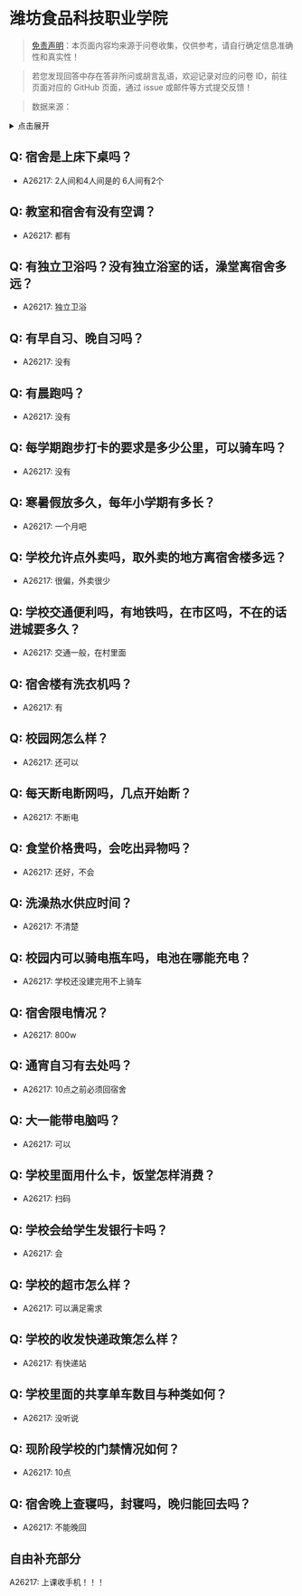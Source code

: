 # 潍坊食品科技职业学院

> [免责声明](https://colleges.chat/#_3)：本页面内容均来源于问卷收集，仅供参考，请自行确定信息准确性和真实性！

> 若您发现回答中存在答非所问或胡言乱语，欢迎记录对应的问卷 ID，前往页面对应的 GitHub 页面，通过 issue 或邮件等方式提交反馈！

> 数据来源：

<details><summary>点击展开</summary>
<ul>
<li>A26217: 2234839477@qq.com (2024 年 07 月)</li>
</ul>
</details>

## Q: 宿舍是上床下桌吗？

- A26217: 2人间和4人间是的  6人间有2个

## Q: 教室和宿舍有没有空调？

- A26217: 都有

## Q: 有独立卫浴吗？没有独立浴室的话，澡堂离宿舍多远？

- A26217: 独立卫浴

## Q: 有早自习、晚自习吗？

- A26217: 没有

## Q: 有晨跑吗？

- A26217: 没有

## Q: 每学期跑步打卡的要求是多少公里，可以骑车吗？

- A26217: 没有

## Q: 寒暑假放多久，每年小学期有多长？

- A26217: 一个月吧

## Q: 学校允许点外卖吗，取外卖的地方离宿舍楼多远？

- A26217: 很偏，外卖很少

## Q: 学校交通便利吗，有地铁吗，在市区吗，不在的话进城要多久？

- A26217: 交通一般，在村里面

## Q: 宿舍楼有洗衣机吗？

- A26217: 有

## Q: 校园网怎么样？

- A26217: 还可以

## Q: 每天断电断网吗，几点开始断？

- A26217: 不断电

## Q: 食堂价格贵吗，会吃出异物吗？

- A26217: 还好，不会

## Q: 洗澡热水供应时间？

- A26217: 不清楚

## Q: 校园内可以骑电瓶车吗，电池在哪能充电？

- A26217: 学校还没建完用不上骑车

## Q: 宿舍限电情况？

- A26217: 800w

## Q: 通宵自习有去处吗？

- A26217: 10点之前必须回宿舍

## Q: 大一能带电脑吗？

- A26217: 可以

## Q: 学校里面用什么卡，饭堂怎样消费？

- A26217: 扫码

## Q: 学校会给学生发银行卡吗？

- A26217: 会

## Q: 学校的超市怎么样？

- A26217: 可以满足需求

## Q: 学校的收发快递政策怎么样？

- A26217: 有快递站

## Q: 学校里面的共享单车数目与种类如何？

- A26217: 没听说

## Q: 现阶段学校的门禁情况如何？

- A26217: 10点

## Q: 宿舍晚上查寝吗，封寝吗，晚归能回去吗？

- A26217: 不能晚回

## 自由补充部分

A26217: 上课收手机！！！